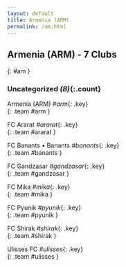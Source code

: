 ```yaml
---
layout: default
title: Armenia (ARM)
permalink: /am.html
---
```



## Armenia (ARM) - 7 Clubs
{: #am }









### Uncategorized _(8)_{:.count}


Armenia  (ARM)  _#arm_{: .key} <br>
{: .team #arm }

FC Ararat   _#ararat_{: .key} <br>
{: .team #ararat }

FC Banants • Banants   _#banants_{: .key} <br>
{: .team #banants }

FC Gandzasar   _#gandzasar_{: .key} <br>
{: .team #gandzasar }

FC Mika   _#mika_{: .key} <br>
{: .team #mika }

FC Pyunik   _#pyunik_{: .key} <br>
{: .team #pyunik }

FC Shirak   _#shirak_{: .key} <br>
{: .team #shirak }

Ulisses FC   _#ulisses_{: .key} <br>
{: .team #ulisses }


 
